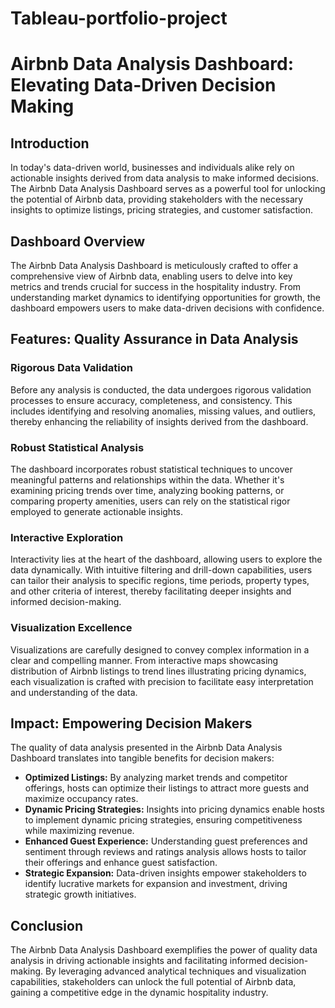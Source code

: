 # Tableau-portfolio-project
# Airbnb Data Analysis Dashboard: Elevating Data-Driven Decision Making

## Introduction

In today's data-driven world, businesses and individuals alike rely on actionable insights derived from data analysis to make informed decisions. The Airbnb Data Analysis Dashboard serves as a powerful tool for unlocking the potential of Airbnb data, providing stakeholders with the necessary insights to optimize listings, pricing strategies, and customer satisfaction.

## Dashboard Overview

The Airbnb Data Analysis Dashboard is meticulously crafted to offer a comprehensive view of Airbnb data, enabling users to delve into key metrics and trends crucial for success in the hospitality industry. From understanding market dynamics to identifying opportunities for growth, the dashboard empowers users to make data-driven decisions with confidence.

## Features: Quality Assurance in Data Analysis

### Rigorous Data Validation

Before any analysis is conducted, the data undergoes rigorous validation processes to ensure accuracy, completeness, and consistency. This includes identifying and resolving anomalies, missing values, and outliers, thereby enhancing the reliability of insights derived from the dashboard.

### Robust Statistical Analysis

The dashboard incorporates robust statistical techniques to uncover meaningful patterns and relationships within the data. Whether it's examining pricing trends over time, analyzing booking patterns, or comparing property amenities, users can rely on the statistical rigor employed to generate actionable insights.

### Interactive Exploration

Interactivity lies at the heart of the dashboard, allowing users to explore the data dynamically. With intuitive filtering and drill-down capabilities, users can tailor their analysis to specific regions, time periods, property types, and other criteria of interest, thereby facilitating deeper insights and informed decision-making.

### Visualization Excellence

Visualizations are carefully designed to convey complex information in a clear and compelling manner. From interactive maps showcasing distribution of Airbnb listings to trend lines illustrating pricing dynamics, each visualization is crafted with precision to facilitate easy interpretation and understanding of the data.


## Impact: Empowering Decision Makers

The quality of data analysis presented in the Airbnb Data Analysis Dashboard translates into tangible benefits for decision makers:

- **Optimized Listings:** By analyzing market trends and competitor offerings, hosts can optimize their listings to attract more guests and maximize occupancy rates.
- **Dynamic Pricing Strategies:** Insights into pricing dynamics enable hosts to implement dynamic pricing strategies, ensuring competitiveness while maximizing revenue.
- **Enhanced Guest Experience:** Understanding guest preferences and sentiment through reviews and ratings analysis allows hosts to tailor their offerings and enhance guest satisfaction.
- **Strategic Expansion:** Data-driven insights empower stakeholders to identify lucrative markets for expansion and investment, driving strategic growth initiatives.

## Conclusion

The Airbnb Data Analysis Dashboard exemplifies the power of quality data analysis in driving actionable insights and facilitating informed decision-making. By leveraging advanced analytical techniques and visualization capabilities, stakeholders can unlock the full potential of Airbnb data, gaining a competitive edge in the dynamic hospitality industry.

